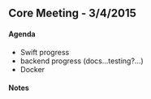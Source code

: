 Core Meeting - 3/4/2015
------------------------

#### Agenda

 * Swift progress
 * backend progress (docs...testing?...)
 * Docker

#### Notes

